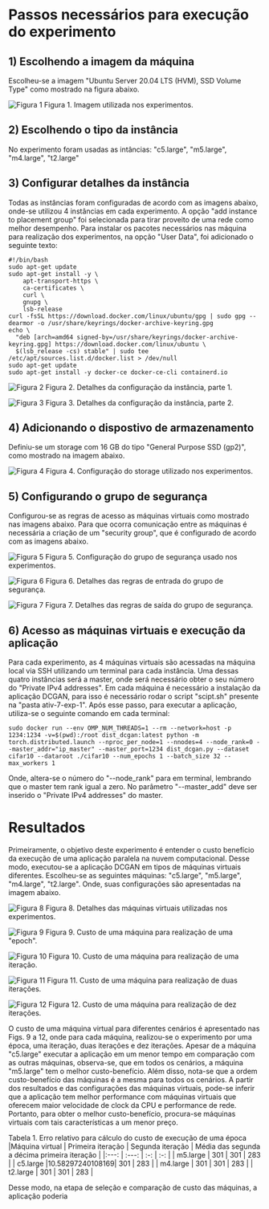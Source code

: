 # Passos necessários para execução do experimento

## 1) Escolhendo a imagem da máquina

Escolheu-se a imagem "Ubuntu Server 20.04 LTS (HVM), SSD Volume Type" como mostrado na figura abaixo.

![Figura 1](./screenshots/imagem.png)
Figura 1. Imagem utilizada nos experimentos.

## 2) Escolhendo o tipo da instância

No experimento foram usadas as intâncias: "c5.large", "m5.large", "m4.large", "t2.large"

## 3) Configurar detalhes da instância

Todas as instâncias foram configuradas de acordo com as imagens abaixo, onde-se utilizou 4 instâncias em cada experimento. A opção "add instance to placement group" foi selecionada para tirar proveito de uma rede como melhor desempenho. Para instalar os pacotes necessários nas máquina para realização dos experimentos, na opção "User Data", foi adicionado o seguinte texto:

```
#!/bin/bash
sudo apt-get update
sudo apt-get install -y \
    apt-transport-https \
    ca-certificates \
    curl \ 
    gnupg \
    lsb-release
curl -fsSL https://download.docker.com/linux/ubuntu/gpg | sudo gpg --dearmor -o /usr/share/keyrings/docker-archive-keyring.gpg
echo \
  "deb [arch=amd64 signed-by=/usr/share/keyrings/docker-archive-keyring.gpg] https://download.docker.com/linux/ubuntu \
  $(lsb_release -cs) stable" | sudo tee /etc/apt/sources.list.d/docker.list > /dev/null
sudo apt-get update
sudo apt-get install -y docker-ce docker-ce-cli containerd.io
```

![Figura 2](./screenshots/instancia1.png)
Figura 2. Detalhes da configuração da instância, parte 1.

![Figura 3](./screenshots/instancia2.png)
Figura 3. Detalhes da configuração da instância, parte 2.

## 4) Adicionando o dispostivo de armazenamento

Definiu-se um storage com 16 GB do tipo "General Purpose SSD (gp2)", como mostrado na imagem abaixo.

![Figura 4](./screenshots/storage.png)
Figura 4. Configuração do storage utilizado nos experimentos.

## 5) Configurando o grupo de segurança

Configurou-se as regras de acesso as máquinas virtuais como mostrado nas imagens abaixo. Para que ocorra comunicação entre as máquinas é necessária a criação de um "security group", que é configurado de acordo com as imagens abaixo.

![Figura 5](./screenshots/security_group1.png)
Figura 5. Configuração do grupo de segurança usado nos experimentos.

![Figura 6](./screenshots/security_group2.png)
Figura 6. Detalhes das regras de entrada do grupo de segurança.

![Figura 7](./screenshots/security_group3.png)
Figura 7. Detalhes das regras de saída do grupo de segurança.

## 6) Acesso as máquinas virtuais e execução da aplicação

Para cada experimento, as 4 máquinas virtuais são acessadas na máquina local via SSH utilizando um terminal para cada instância. Uma dessas quatro instâncias será a master, onde será necessário obter o seu número do "Private IPv4 addresses". Em cada máquina é necessário a instalação da aplicação DCGAN, para isso é necessário rodar o script "scipt.sh" presente na "pasta ativ-7-exp-1". Após esse passo, para executar a aplicação, utiliza-se o seguinte comando em cada terminal:

```
sudo docker run --env OMP_NUM_THREADS=1 --rm --network=host -p 1234:1234 -v=$(pwd):/root dist_dcgan:latest python -m torch.distributed.launch --nproc_per_node=1 --nnodes=4 --node_rank=0 --master_addr="ip_master" --master_port=1234 dist_dcgan.py --dataset cifar10 --dataroot ./cifar10 --num_epochs 1 --batch_size 32 --max_workers 1
```

Onde, altera-se o número do "--node_rank" para em terminal, lembrando que o master tem rank igual a zero. No parâmetro "--master_add" deve ser inserido o "Private IPv4 addresses" do master.

# Resultados

Primeiramente, o objetivo deste experimento é entender o custo benefício da execução de uma aplicação paralela na nuvem computacional. Desse modo, executou-se a aplicação DCGAN em tipos de máquinas virtuais diferentes. Escolheu-se as seguintes máquinas: "c5.large", "m5.large", "m4.large", "t2.large". Onde, suas configurações são apresentadas na imagem abaixo. 

![Figura 8](./screenshots/maquinas_virtuais.png)
Figura 8. Detalhes das máquinas virtuais utilizadas nos experimentos.

![Figura 9](./results/cost_epoch.png)
Figura 9. Custo de uma máquina para realização de uma "epoch".

![Figura 10](./results/cost_1teration.png)
Figura 10. Custo de uma máquina para realização de uma iteração.

![Figura 11](./results/cost_2teration.png)
Figura 11. Custo de uma máquina para realização de duas iterações.

![Figura 12](./results/cost_2to11teration.png)
Figura 12. Custo de uma máquina para realização de dez iterações.

O custo de uma máquina virtual para diferentes cenários é apresentado nas Figs. 9 a 12, onde para cada máquina, realizou-se o experimento por uma época, uma iteração, duas iterações e dez iterações. Apesar de a máquina "c5.large" executar a aplicação em um menor tempo em comparação com as outras máquinas, observa-se, que em todos os cenários, a máquina "m5.large" tem o melhor custo-benefício. Além disso, nota-se que a ordem custo-benefício das máquinas é a mesma para todos os cenários. A partir dos resultados e das configurações das máquinas virtuais, pode-se inferir que a aplicação tem melhor performance com máquinas virtuais que oferecem maior velocidade de clock da CPU e performance de rede. Portanto, para obter o melhor custo-benefício, procura-se máquinas virtuais com tais características a um menor preço.

Tabela 1. Erro relativo para cálculo do custo de execução de uma época
|Máquina virtual | Primeira iteração  | Segunda iteração  | Média das segunda a décima primeira iteração |
|:---:  | :---:   | :-: | :-: |
| m5.large | 301 | 301 | 283 |
| c5.large |10.58297240108169| 301 | 283 |
| m4.large | 301 | 301 | 283 |
| t2.large | 301 | 301 | 283 |

Desse modo, na etapa de seleção e comparação de custo das máquinas, a aplicação poderia

